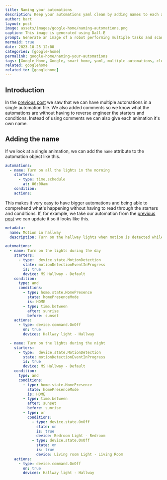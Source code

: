 ```yaml
---
title: Naming your automations
description: Keep your automations yaml clean by adding names to each automation.
author: bart
layout: post
image: assets/images/google-home/naming-automations.png
caption: This image is generated using Dall-E
prompt: Generate an image of a robot performing multiple tasks and scanning each task for a name in a minimalistic flat style
mermaid: true
date: 2023-10-25 12:00
categories: [google-home]
permalink: google-home/naming-your-automations
tags: [Google Home, Google, smart home, yaml, multiple automations, clean, name]
related: googlehome
related_to: [googlehome]
---
```


## Introduction

In the [previous post](./2023-10-18-multiple-automations.md) we saw that we can have multiple automations in a single automation file. We also added comments so we know what the automations are without having to reverse engineer the starters and conditions. Instead of using comments we can also give each animation it's own name.

## Adding the name

If we look at a single animation, we can add the `name` attribute to the automation object like this.

```yaml
automations:
  - name: Turn on all the lights in the morning
    starters:
      - type: time.schedule
        at: 06:00am
    condition:
    actions:
```

This makes it very easy to have bigger automations and being able to comprehend what's happening without having to read through the starters and conditions. If, for example, we take our automation from the [previous post](./2023-10-18-multiple-automations.md) we can update it so it looks like this.

```yaml
metadata:
  name: Motion in hallway
  description: Turn on the hallway lights when motion is detected while I'm home and it's dark outside

automations:
  - name: Turn on the lights during the day
    starters:
      - type:  device.state.MotionDetection
        state: motionDetectionEventInProgress
        is: true
        device: MS Hallway - Default
    condition:
      type: and
      conditions:
        - type: home.state.HomePresence
          state: homePresenceMode
          is: HOME
        - type: time.between
          after: sunrise
          before: sunset
    actions:
      - type: device.command.OnOff
        on: true
        devices: Hallway light - Hallway

  - name: Turn on the lights during the night
    starters:
      - type:  device.state.MotionDetection
        state: motionDetectionEventInProgress
        is: true
        device: MS Hallway - Default
    condition:
      type: and
      conditions:
        - type: home.state.HomePresence
          state: homePresenceMode
          is: HOME
        - type: time.between
          after: sunset
          before: sunrise
        - type: or
          conditions:
            - type: device.state.OnOff
              state: on
              is: true
              device: Bedroom Light - Bedroom
            - type: device.state.OnOff
              state: on
              is: true
              device: Living room Light - Living Room
    actions:
      - type: device.command.OnOff
        on: true
        devices: Hallway light - Hallway
```